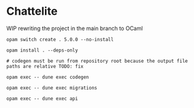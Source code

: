# Chattelite

WIP rewriting the project in the main branch to OCaml

```
opam switch create . 5.0.0 --no-install

opam install . --deps-only

# codegen must be run from repository root because the output file paths are relative TODO: fix

opam exec -- dune exec codegen

opam exec -- dune exec migrations

opam exec -- dune exec api
```